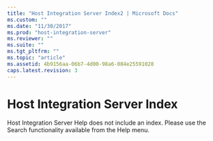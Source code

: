 ```yaml
---
title: "Host Integration Server Index2 | Microsoft Docs"
ms.custom: ""
ms.date: "11/30/2017"
ms.prod: "host-integration-server"
ms.reviewer: ""
ms.suite: ""
ms.tgt_pltfrm: ""
ms.topic: "article"
ms.assetid: 4b9156aa-06b7-4d00-98a6-084e25591028
caps.latest.revision: 3
---
```

# Host Integration Server Index
Host Integration Server Help does not include an index. Please use the Search functionality available from the Help menu.